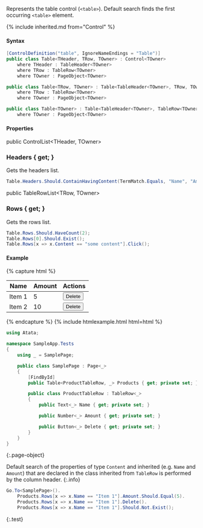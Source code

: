 Represents the table control (`<table>`). Default search finds the first occurring `<table>` element.

{% include inherited.md from="Control" %}

#### Syntax

```cs
[ControlDefinition("table", IgnoreNameEndings = "Table")]
public class Table<THeader, TRow, TOwner> : Control<TOwner>
    where THeader : TableHeader<TOwner>
    where TRow : TableRow<TOwner>
    where TOwner : PageObject<TOwner>
```
```cs
public class Table<TRow, TOwner> : Table<TableHeader<TOwner>, TRow, TOwner>
    where TRow : TableRow<TOwner>
    where TOwner : PageObject<TOwner>
```
```cs
public class Table<TOwner> : Table<TableHeader<TOwner>, TableRow<TOwner>, TOwner>
    where TOwner : PageObject<TOwner>
```

#### Properties

<div class="member">
    <span class="head"><span class="keyword">public</span> <span class="type">ControlList</span><wbr>&lt;<span class="type">THeader</span>, <span class="type">TOwner</span>&gt;</span>
    <h3><span class="body">Headers</span><span class="tail"> { <span class="keyword">get</span>; }</span></h3>
</div>

Gets the headers list.

```cs
Table.Headers.Should.ContainHavingContent(TermMatch.Equals, "Name", "Amount");
```

<div class="member">
    <span class="head"><span class="keyword">public</span> <span class="type">TableRowList</span><wbr>&lt;<span class="type">TRow</span>, <span class="type">TOwner</span>&gt;</span>
    <h3><span class="body">Rows</span><span class="tail"> { <span class="keyword">get</span>; }</span></h3>
</div>

Gets the rows list.

```cs
Table.Rows.Should.HaveCount(2);
Table.Rows[0].Should.Exist();
Table.Rows[x => x.Content == "some content"].Click();
```

#### Example

{% capture html %}
<table id="products" class="table">
    <thead>
        <tr>
            <th>Name</th>
            <th>Amount</th>
            <th>Actions</th>
        </tr>
    </thead>
    <tbody>
        <tr>
            <td>Item 1</td>
            <td>5</td>
            <td><button>Delete</button></td>
        </tr>
        <tr>
            <td>Item 2</td>
            <td>10</td>
            <td><button>Delete</button></td>
        </tr>
    </tbody>
</table>
{% endcapture %}
{% include htmlexample.html html=html %}

```cs
using Atata;

namespace SampleApp.Tests
{
    using _ = SamplePage;

    public class SamplePage : Page<_>
    {
        [FindById]
        public Table<ProductTableRow, _> Products { get; private set; }

        public class ProductTableRow : TableRow<_>
        {
            public Text<_> Name { get; private set; }

            public Number<_> Amount { get; private set; }

            public Button<_> Delete { get; private set; }
        }
    }
}
```
{:.page-object}

Default search of the properties of type `Content` and inherited (e.g. `Name` and `Amount`) that are declared in the class inherited from `TableRow` is performed by the column header.
{:.info}

``` cs
Go.To<SamplePage>().
    Products.Rows[x => x.Name == "Item 1"].Amount.Should.Equal(5).
    Products.Rows[x => x.Name == "Item 1"].Delete().
    Products.Rows[x => x.Name == "Item 1"].Should.Not.Exist();
```
{:.test}